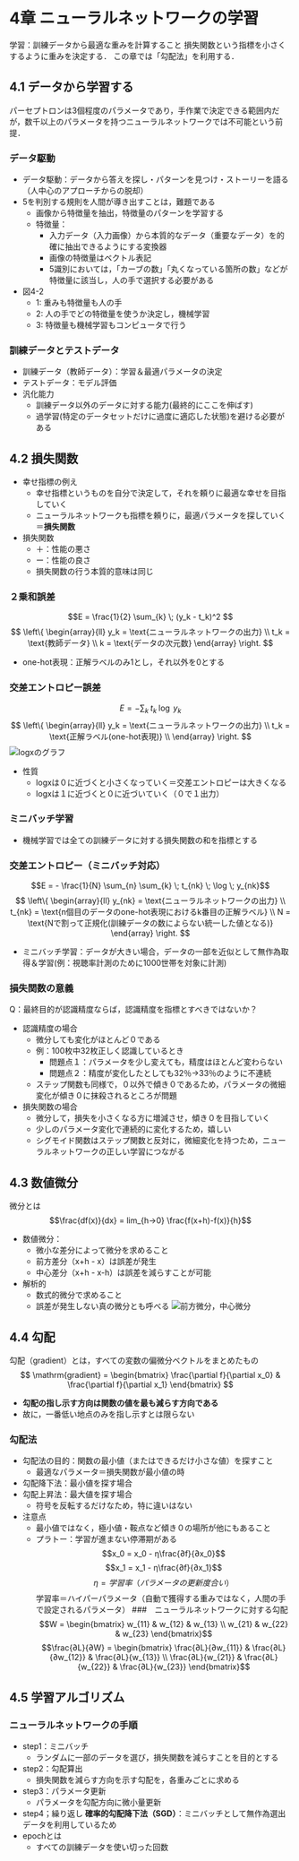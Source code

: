 # 4章 ニューラルネットワークの学習
学習：訓練データから最適な重みを計算すること
損失関数という指標を小さくするように重みを決定する．
この章では「勾配法」を利用する．
## 4.1 データから学習する
パーセプトロンは3個程度のパラメータであり，手作業で決定できる範囲内だが，数千以上のパラメータを持つニューラルネットワークでは不可能という前提．
### データ駆動
- データ駆動：データから答えを探し・パターンを見つけ・ストーリーを語る（人中心のアプローチからの脱却）
- 5を判別する規則を人間が導き出すことは，難題である
    - 画像から特徴量を抽出，特徴量のパターンを学習する
    - 特徴量：
        - 入力データ（入力画像）から本質的なデータ（重要なデータ）を的確に抽出できるようにする変換器
        - 画像の特徴量はベクトル表記
        - 5識別においては，「カーブの数」「丸くなっている箇所の数」などが特徴量に該当し，人の手で選択する必要がある
- 図4-2
    - 1: 重みも特徴量も人の手
    - 2: 人の手でどの特徴量を使うか決定し，機械学習
    - 3: 特徴量も機械学習もコンピュータで行う
### 訓練データとテストデータ
- 訓練データ（教師データ）：学習＆最適パラメータの決定
- テストデータ：モデル評価
- 汎化能力
    - 訓練データ以外のデータに対する能力(最終的にここを伸ばす)
    - 過学習(特定のデータセットだけに過度に適応した状態)を避ける必要がある
## 4.2 損失関数
- 幸せ指標の例え
    - 幸せ指標というものを自分で決定して，それを頼りに最適な幸せを目指していく
    - ニューラルネットワークも指標を頼りに，最適パラメータを探していく＝**損失関数**
- 損失関数
    - ＋：性能の悪さ
    - ー：性能の良さ
    - 損失関数の行う本質的意味は同じ
### ２乗和誤差
$$E = \frac{1}{2} \sum_{k} \; (y_k - t_k)^2 $$
$$
\left\{
\begin{array}{ll}
y_k = \text{ニューラルネットワークの出力} \\
t_k = \text{教師データ} \\
k = \text{データの次元数}
\end{array}
\right.
$$
- one-hot表現：正解ラベルのみ1とし，それ以外を0とする
### 交差エントロピー誤差
$$E = - \sum_{k} \; t_k \; \log \; y_k$$
$$
\left\{
\begin{array}{ll}
y_k = \text{ニューラルネットワークの出力} \\
t_k = \text{正解ラベル(one-hot表現)} \\
\end{array}
\right.
$$
![logxのグラフ](images/output_logx.png)
- 性質
    - logxは０に近づくと小さくなっていく＝交差エントロピーは大きくなる
    - logxは１に近づくと０に近づいていく（０で１出力）
### ミニバッチ学習
- 機械学習では全ての訓練データに対する損失関数の和を指標とする
### 交差エントロピー（ミニバッチ対応）
$$E = - \frac{1}{N} \sum_{n} \sum_{k} \; t_{nk} \; \log \; y_{nk}$$
$$
\left\{
\begin{array}{ll}
y_{nk} = \text{ニューラルネットワークの出力} \\
t_{nk} = \text{n個目のデータのone-hot表現におけるk番目の正解ラベル} \\
N =　\text{Nで割って正規化(訓練データの数によらない統一した値となる)}
\end{array}
\right.
$$
- ミニバッチ学習：データが大きい場合，データの一部を近似として無作為取得＆学習(例：視聴率計測のために1000世帯を対象に計測)
### 損失関数の意義
Q：最終目的が認識精度ならば，認識精度を指標とすべきではないか？
- 認識精度の場合
    - 微分しても変化がほとんど０である
    - 例：100枚中32枚正しく認識しているとき
        - 問題点１：パラメータを少し変えても，精度はほとんど変わらない
        - 問題点２：精度が変化したとしても32％→33％のように不連続
    - ステップ関数も同様で，０以外で傾き０であるため，パラメータの微細変化が傾き０に抹殺されるところが問題
- 損失関数の場合
    - 微分して，損失を小さくなる方に増減させ，傾き０を目指していく
    - 少しのパラメータ変化で連続的に変化するため，嬉しい
    - シグモイド関数はステップ関数と反対に，微細変化を持つため，ニューラルネットワークの正しい学習につながる
## 4.3 数値微分
微分とは
$$\frac{df(x)}{dx} = lim_{h→0} \frac{f(x+h)-f(x)}{h}$$
- 数値微分：
    - 微小な差分によって微分を求めること
    - 前方差分（x+h - x）は誤差が発生
    - 中心差分（x+h - x-h）は誤差を減らすことが可能
- 解析的
    - 数式的微分で求めること
    - 誤差が発生しない真の微分とも呼べる
![前方微分，中心微分](images/微分関数f_誤差.png)
## 4.4 勾配
勾配（gradient）とは，すべての変数の偏微分ベクトルをまとめたもの
$$
\mathrm{gradient} = 
\begin{bmatrix}
\frac{\partial f}{\partial x_0} & \frac{\partial f}{\partial x_1}
\end{bmatrix}
$$
- **勾配の指し示す方向は関数の値を最も減らす方向である**
- 故に，一番低い地点のみを指し示すとは限らない
### 勾配法
- 勾配法の目的：関数の最小値（またはできるだけ小さな値）を探すこと
    - 最適なパラメータ＝損失関数が最小値の時
- 勾配降下法：最小値を探す場合
- 勾配上昇法：最大値を探す場合
    - 符号を反転するだけなため，特に違いはない
- 注意点
    - 最小値ではなく，極小値・鞍点など傾き０の場所が他にもあること
    - プラトー：学習が進まない停滞期がある
$$x_0 = x_0 - η\frac{∂f}{∂x_0}$$
$$x_1 = x_1 - η\frac{∂f}{∂x_1}$$
$$η = 学習率（パラメータの更新度合い）$$
学習率＝ハイパーパラメータ（自動で獲得する重みではなく，人間の手で設定されるパラメータ）
###　ニューラルネットワークに対する勾配
$$W = 
\begin{bmatrix}
w_{11} & w_{12} & w_{13} \\
w_{21} & w_{22} & w_{23}
\end{bmatrix}$$
$$\frac{∂L}{∂W} = 
\begin{bmatrix}
\frac{∂L}{∂w_{11}} & \frac{∂L}{∂w_{12}}  & \frac{∂L}{w_{13}} \\
\frac{∂L}{w_{21}} & \frac{∂L}{w_{22}} & \frac{∂L}{w_{23}}
\end{bmatrix}$$
## 4.5 学習アルゴリズム
### ニューラルネットワークの手順
- step1：ミニバッチ
    - ランダムに一部のデータを選び，損失関数を減らすことを目的とする
- step2：勾配算出
    - 損失関数を減らす方向を示す勾配を，各重みごとに求める
- step3：パラメータ更新
    - パラメータを勾配方向に微小量更新
- step4；繰り返し
**確率的勾配降下法（SGD）**：ミニバッチとして無作為選出データを利用しているため
- epochとは
    - すべての訓練データを使い切った回数
